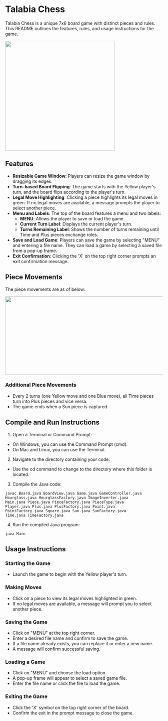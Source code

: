 # Talabia Chess
Talabia Chess is a unique 7x6 board game with distinct pieces and rules. This README outlines the features, rules, and usage instructions for the game.

<img src="https://github.com/ChannKK/talabia-game-chess/assets/91399951/6f519cf0-47ca-48d2-a363-83873bb822f3" width=350 height=350>

## Features
- **Resizable Game Window**: Players can resize the game window by dragging its edges.
- **Turn-based Board Flipping**: The game starts with the Yellow player's turn, and the board flips according to the player's turn.
- **Legal Move Highlighting**: Clicking a piece highlights its legal moves in green. If no legal moves are available, a message prompts the player to select another piece.
- **Menu and Labels**: The top of the board features a menu and two labels:
  - **MENU**: Allows the player to save or load the game.
  - **Current Turn Label**: Displays the current player's turn.
  - **Turns Remaining Label**: Shows the number of turns remaining until Time and Plus pieces exchange roles.
- **Save and Load Game**: Players can save the game by selecting "MENU" and entering a file name. They can load a game by selecting a saved file from a pop-up frame.
- **Exit Confirmation**: Clicking the 'X' on the top right corner prompts an exit confirmation message.

## Piece Movements
The piece movements are as of below:

<img src="https://github.com/ChannKK/talabia-game-chess/assets/91399951/bd6f40a0-67ab-426a-9641-4d1bb26b0158" width=600 height=250>
 
### Additional Piece Movements
  - Every 2 turns (one Yellow move and one Blue move), all Time pieces turn into Plus pieces and vice versa.
  - The game ends when a Sun piece is captured.

## Compile and Run Instructions
1. Open a Terminal or Command Prompt:
  - On Windows, you can use the Command Prompt (cmd).
  - On Mac and Linux, you can use the Terminal.
2. Navigate to the directory containing your code:
  - Use the cd command to change to the directory where this folder is located.
3. Compile the Java code:
```
javac Board.java BoardView.java Game.java GameController.java
Hourglass.java HourglassFactory.java ImageInverter.java
Main.java Piece.java PieceFactory.java PieceType.java
Player.java Plus.java PlusFactory.java Point.java
PointFactory.java Square.java Sun.java SunFactory.java
Time.java TimeFactory.java
```
4. Run the compiled Java program:
```
java Main
```

## Usage Instructions
### Starting the Game
- Launch the game to begin with the Yellow player's turn.

### Making Moves
- Click on a piece to view its legal moves highlighted in green. 
- If no legal moves are available, a message will prompt you to select another piece.

### Saving the Game
- Click on "MENU" at the top right corner.
- Enter a desired file name and confirm to save the game.
- If a file name already exists, you can replace it or enter a new name.
- A message will confirm successful saving.

### Loading a Game
- Click on "MENU" and choose the load option.
- A pop-up frame will appear to select a saved game file.
- Enter the file name or click the file to load the game.

### Exiting the Game
- Click the 'X' symbol on the top right corner of the board.
- Confirm the exit in the prompt message to close the game.



